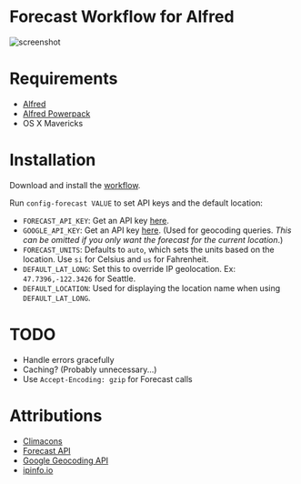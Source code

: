 # Forecast Workflow for Alfred

![screenshot][screenshot]

[screenshot]: http://i.imgur.com/mxGnovo.png

# Requirements

- [Alfred](http://www.alfredapp.com/)
- [Alfred Powerpack](http://www.alfredapp.com/powerpack/)
- OS X Mavericks

# Installation

Download and install the [workflow][download].

[download]: https://github.com/kejadlen/forecast.alfredworkflow/releases/download/v1.0.3/Forecast.alfredworkflow

Run `config-forecast VALUE` to set API keys and the default location:

- `FORECAST_API_KEY`: Get an API key [here][forecast-api-key].
- `GOOGLE_API_KEY`: Get an API key [here][google-api-key]. (Used for geocoding
  queries. *This can be omitted if you only want the forecast for the current
  location*.)
- `FORECAST_UNITS`: Defaults to `auto`, which sets the units based on the
  location. Use `si` for Celsius and `us` for Fahrenheit.
- `DEFAULT_LAT_LONG`: Set this to override IP geolocation. Ex: `47.7396,-122.3426` for Seattle.
- `DEFAULT_LOCATION`: Used for displaying the location name when using `DEFAULT_LAT_LONG`.

[forecast-api-key]: https://developer.forecast.io/register
[google-api-key]: https://developers.google.com/maps/documentation/geocoding/#api_key

# TODO

- Handle errors gracefully
- Caching? (Probably unnecessary...)
- Use `Accept-Encoding: gzip` for Forecast calls

# Attributions

- [Climacons](http://adamwhitcroft.com/climacons/)
- [Forecast API](https://developer.forecast.io/docs/v2)
- [Google Geocoding API](https://developers.google.com/maps/documentation/geocoding/)
- [ipinfo.io](http://ipinfo.io/)
